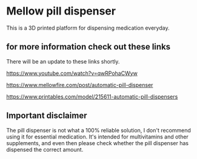 
# Mellow pill dispenser
This is a 3D printed platform for dispensing medication everyday.

## for more information check out these links
There will be an update to these links shortly.

https://www.youtube.com/watch?v=qwRPohaCWyw

https://www.mellowfire.com/post/automatic-pill-dispenser

https://www.printables.com/model/215611-automatic-pill-dispensers

  
  

## Important disclaimer
The pill dispenser is not what a 100% reliable solution, I don't recommend using it for essential medication.
It's intended for multivitamins and other supplements, and even then please check whether the pill dispenser has 
dispensed the correct amount.
